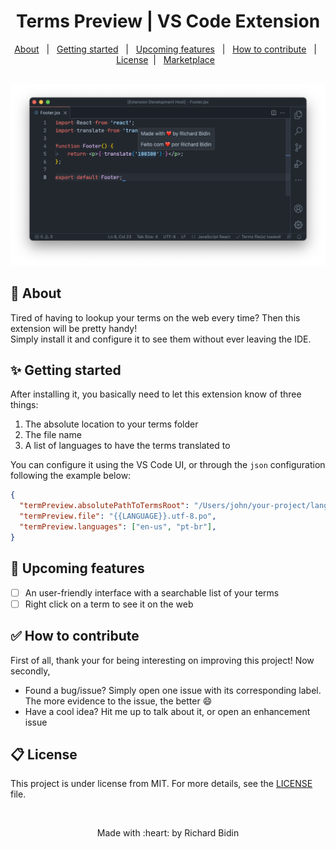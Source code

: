 <h1 align="center">Terms Preview | VS Code Extension</h1>
<p align="center">
  <a href="#-about">About</a> &#xa0; | &#xa0; 
  <a href="#-getting-started">Getting started</a> &#xa0; | &#xa0;
  <a href="#-upcoming-features">Upcoming features</a> &#xa0; | &#xa0;
  <a href="#-how-to-contribute">How to contribute</a> &#xa0; | &#xa0;
  <a href="#memo-license">License</a> &#xa0;| &#xa0;
  <a href="https://marketplace.visualstudio.com/items?itemName=richard-bidin.term-preview">Marketplace</a> &#xa0;
</p>
&#xa0;
<img alt="Extension screenshot" src="https://github.com/nidib/term-preview/blob/master/screenshot.png?raw=true" />

## 🎯 About
Tired of having to lookup your terms on the web every time? Then this extension will be pretty handy!</br>
Simply install it and configure it to see them without ever leaving the IDE.

## ✨ Getting started
After installing it, you basically need to let this extension know of three things: </br>
1. The absolute location to your terms folder
2. The file name
3. A list of languages to have the terms translated to

You can configure it using the VS Code UI, or through the `json` configuration following the example below:
```json
{
  "termPreview.absolutePathToTermsRoot": "/Users/john/your-project/language/terms",
  "termPreview.file": "{{LANGUAGE}}.utf-8.po",
  "termPreview.languages": ["en-us", "pt-br"],
}
```

## 🚀 Upcoming features
- [ ] An user-friendly interface with a searchable list of your terms
- [ ] Right click on a term to see it on the web

## ✅ How to contribute
First of all, thank your for being interesting on improving this project! Now secondly, </br>
- Found a bug/issue? Simply open one issue with its corresponding label. The more evidence to the issue, the better :smile:
- Have a cool idea? Hit me up to talk about it, or open an enhancement issue

## 📋 License
This project is under license from MIT. For more details, see the [LICENSE](LICENSE.md) file.

&#xa0;
<p align="center">Made with :heart: by Richard Bidin</p>
&#xa0;